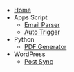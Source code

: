 * [Home](/)
* Apps Script
  * [Email Parser](/codebook/apps-script/email-parser)
  * [Auto Trigger](/apps-script/auto-trigger)
* Python
  * [PDF Generator](/python/pdf-generator)
* WordPress
  * [Post Sync](/wordpress/post-sync)
